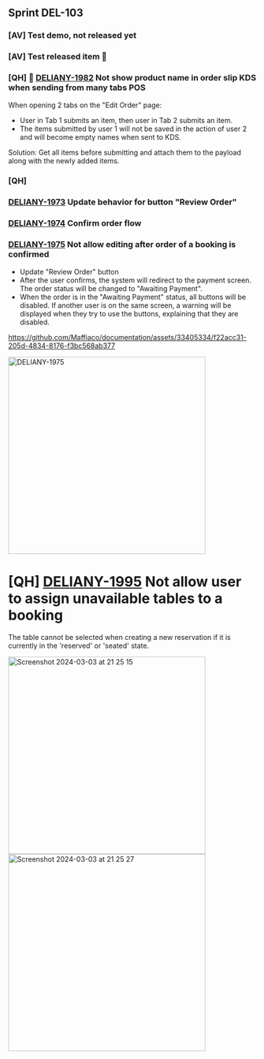 ## Sprint DEL-103

### [AV] Test demo, not released yet

### [AV] Test released item 🚀

### [QH] 🚀 [DELIANY-1982](https://deliany.youtrack.cloud/issue/DELIANY-1982/Bug-Not-show-product-name-in-order-slip-KDS-when-sending-from-many-tabs-POS) Not show product name in order slip KDS when sending from many tabs POS
When opening 2 tabs on the "Edit Order" page:
- User in Tab 1 submits an item, then user in Tab 2 submits an item.
- The items submitted by user 1 will not be saved in the action of user 2 and will become empty names when sent to KDS.

Solution:
Get all items before submitting and attach them to the payload along with the newly added items.

### [QH]
### [DELIANY-1973](https://deliany.youtrack.cloud/issue/DELIANY-1973/Update-behavior-for-button-Review-Order) Update behavior for button "Review Order"
### [DELIANY-1974](https://deliany.youtrack.cloud/issue/DELIANY-1974/Confirm-order-flow) Confirm order flow
### [DELIANY-1975](https://deliany.youtrack.cloud/issue/DELIANY-1975/Not-allow-editing-after-order-of-a-booking-is-confirmed) Not allow editing after order of a booking is confirmed

- Update "Review Order" button
- After the user confirms, the system will redirect to the payment screen. The order status will be changed to "Awaiting Payment".
- When the order is in the "Awaiting Payment" status, all buttons will be disabled. If another user is on the same screen, a warning will be displayed when they try to use the buttons, explaining that they are disabled.

https://github.com/Maffiaco/documentation/assets/33405334/f22acc31-205d-4834-8176-f3bc568ab377

<img width="400" alt="DELIANY-1975" src="https://github.com/Maffiaco/documentation/assets/33405334/2020cc15-d237-457a-9e19-f3d41e38ed06">

# [QH] [DELIANY-1995](https://deliany.youtrack.cloud/issue/DELIANY-1995/POS-improvement-Not-allow-user-to-assign-unavailable-tables-to-a-booking) Not allow user to assign unavailable tables to a booking
The table cannot be selected when creating a new reservation if it is currently in the 'reserved' or 'seated' state.

<img width="400" alt="Screenshot 2024-03-03 at 21 25 15" src="https://github.com/Maffiaco/documentation/assets/33405334/b3205f27-bbc0-4bc1-b5b5-caa12c3e9d70">
<img width="400" alt="Screenshot 2024-03-03 at 21 25 27" src="https://github.com/Maffiaco/documentation/assets/33405334/7e1736bd-7957-4392-be8f-1b14f2b4e9f3">







